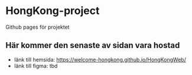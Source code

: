 # HongKong-project

Github pages för projektet

## Här kommer den senaste av sidan vara hostad

* länk till hemsida: https://welcome-hongkong.github.io/HongKongWeb/
* länk till figma: tbd
